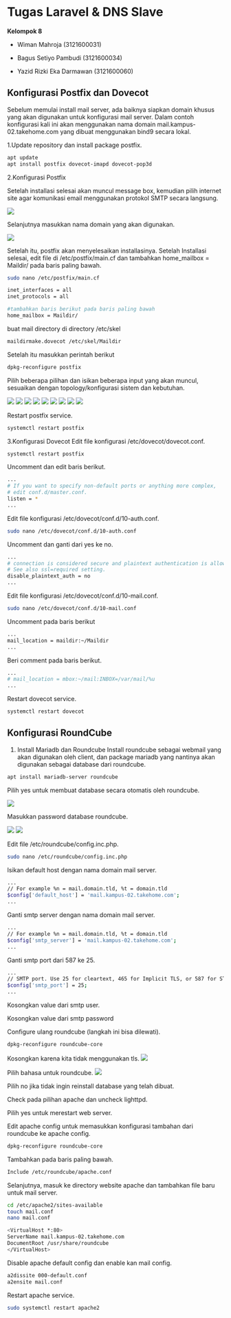 
# Tugas Laravel & DNS Slave

**Kelompok 8** 

- Wiman Mahroja  (3121600031)

- Bagus Setiyo Pambudi (3121600034)

- Yazid Rizki Eka Darmawan (3121600060) 


## Konfigurasi Postfix dan Dovecot

Sebelum memulai install mail server, ada baiknya siapkan domain khusus yang akan digunakan untuk konfigurasi mail server. Dalam contoh konfigurasi kali ini akan menggunakan nama domain mail.kampus-02.takehome.com yang dibuat menggunakan bind9 secara lokal.

1.Update repository dan install package postfix. 
```bash
apt update
apt install postfix dovecot-imapd dovecot-pop3d
```
2.Konfigurasi Postfix

Setelah installasi selesai akan muncul message box, kemudian pilih internet site agar komunikasi email menggunakan protokol SMTP secara langsung.

<img src="https://github.com/Xkonz/Tugas-Jaringan/blob/main/pic/Tugas_main/21.png">

Selanjutnya masukkan nama domain yang akan digunakan.

<img src="https://github.com/Xkonz/Tugas-Jaringan/blob/main/pic/Tugas_main/21.png">

Setelah itu, postfix akan menyelesaikan installasinya. Setelah Installasi selesai, edit file di /etc/postfix/main.cf dan tambahkan home_mailbox = Maildir/ pada baris paling bawah.

```bash
sudo nano /etc/postfix/main.cf
```

```bash
inet_interfaces = all
inet_protocols = all

#tambahkan baris berikut pada baris paling bawah
home_mailbox = Maildir/
```

buat mail directory di directory /etc/skel

```bash
maildirmake.dovecot /etc/skel/Maildir
```

Setelah itu masukkan perintah berikut

```bash
dpkg-reconfigure postfix
```

Pilih beberapa pilihan dan isikan beberapa input yang akan muncul, sesuaikan dengan topology/konfigurasi sistem dan kebutuhan.

<img src="https://github.com/Xkonz/Tugas-Jaringan/blob/main/pic/Tugas_main/21.png">
<img src="https://github.com/Xkonz/Tugas-Jaringan/blob/main/pic/Tugas_main/21.png">
<img src="https://github.com/Xkonz/Tugas-Jaringan/blob/main/pic/Tugas_main/21.png">
<img src="https://github.com/Xkonz/Tugas-Jaringan/blob/main/pic/Tugas_main/21.png">
<img src="https://github.com/Xkonz/Tugas-Jaringan/blob/main/pic/Tugas_main/21.png">
<img src="https://github.com/Xkonz/Tugas-Jaringan/blob/main/pic/Tugas_main/21.png">
<img src="https://github.com/Xkonz/Tugas-Jaringan/blob/main/pic/Tugas_main/21.png">
<img src="https://github.com/Xkonz/Tugas-Jaringan/blob/main/pic/Tugas_main/21.png">
<img src="https://github.com/Xkonz/Tugas-Jaringan/blob/main/pic/Tugas_main/21.png">

Restart postfix service.

```bash
systemctl restart postfix
```

3.Konfigurasi Dovecot
Edit file konfigurasi /etc/dovecot/dovecot.conf.

```bash
systemctl restart postfix
```

Uncomment dan edit baris berikut.

```bash
...
# If you want to specify non-default ports or anything more complex,
# edit conf.d/master.conf.
listen = *
...
```

Edit file konfigurasi /etc/dovecot/conf.d/10-auth.conf.

```bash
sudo nano /etc/dovecot/conf.d/10-auth.conf
```

Uncomment dan ganti dari yes ke no.

```bash
...
# connection is considered secure and plaintext authentication is allowed.
# See also ssl=required setting.
disable_plaintext_auth = no
...
```

Edit file konfigurasi /etc/dovecot/conf.d/10-mail.conf.

```bash
sudo nano /etc/dovecot/conf.d/10-mail.conf
```

Uncomment pada baris berikut

```bash
...
mail_location = maildir:~/Maildir
...
```

Beri comment pada baris berikut.

```bash
...
# mail_location = mbox:~/mail:INBOX=/var/mail/%u
...
```

Restart dovecot service.

```bash
systemctl restart dovecot
```


## Konfigurasi RoundCube

1. Install Mariadb dan Roundcube
Install roundcube sebagai webmail yang akan digunakan oleh client, dan package mariadb yang nantinya akan digunakan sebagai database dari roundcube.

```bash
apt install mariadb-server roundcube
```

Pilih yes untuk membuat database secara otomatis oleh roundcube.

<img src="https://github.com/Xkonz/Tugas-Jaringan/blob/main/pic/Tugas_main/21.png">

Masukkan password database roundcube.

<img src="https://github.com/Xkonz/Tugas-Jaringan/blob/main/pic/Tugas_main/21.png">
<img src="https://github.com/Xkonz/Tugas-Jaringan/blob/main/pic/Tugas_main/21.png">

Edit file /etc/roundcube/config.inc.php.

```bash
sudo nano /etc/roundcube/config.inc.php
```

Isikan default host dengan nama domain mail server.
```bash
...
// For example %n = mail.domain.tld, %t = domain.tld
$config['default_host'] = 'mail.kampus-02.takehome.com';
...
```

Ganti smtp server dengan nama domain mail server.
```bash
...
// For example %n = mail.domain.tld, %t = domain.tld
$config['smtp_server'] = 'mail.kampus-02.takehome.com';
...
```

Ganti smtp port dari 587 ke 25.
```bash
...
// SMTP port. Use 25 for cleartext, 465 for Implicit TLS, or 587 for STARTTLS (default)
$config['smtp_port'] = 25;
...
```

Kosongkan value dari smtp user.


Kosongkan value dari smtp password



Configure ulang roundcube (langkah ini bisa dilewati).

```bash
dpkg-reconfigure roundcube-core
```

Kosongkan karena kita tidak menggunakan tls.
<img src="https://github.com/Xkonz/Tugas-Jaringan/blob/main/pic/Tugas_main/21.png">

Pilih bahasa untuk roundcube.
<img src="https://github.com/Xkonz/Tugas-Jaringan/blob/main/pic/Tugas_main/21.png">

Pilih no jika tidak ingin reinstall database yang telah dibuat.


Check pada pilihan apache dan uncheck lighttpd.



Pilih yes untuk merestart web server.



Edit apache config untuk memasukkan konfigurasi tambahan dari roundcube ke apache config.
```bash
dpkg-reconfigure roundcube-core
```

Tambahkan pada baris paling bawah.
```bash
Include /etc/roundcube/apache.conf
```

Selanjutnya, masuk ke directory website apache dan tambahkan file baru untuk mail server.
```bash
cd /etc/apache2/sites-available
touch mail.conf
nano mail.conf
```
```bash
<VirtualHost *:80>
ServerName mail.kampus-02.takehome.com
DocumentRoot /usr/share/roundcube
</VirtualHost>
```

Disable apache default config dan enable kan mail config.
```bash
a2dissite 000-default.conf
a2ensite mail.conf
```

Restart apache service.
```bash
sudo systemctl restart apache2
```







